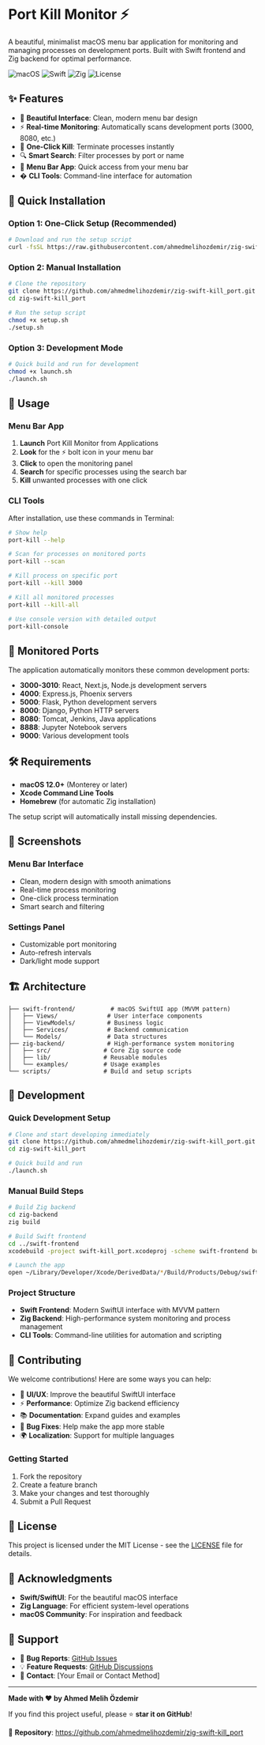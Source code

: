 # Port Kill Monitor ⚡

A beautiful, minimalist macOS menu bar application for monitoring and managing processes on development ports. Built with Swift frontend and Zig backend for optimal performance.

![macOS](https://img.shields.io/badge/macOS-12.0+-blue) ![Swift](https://img.shields.io/badge/Swift-5.5+-orange) ![Zig](https://img.shields.io/badge/Zig-0.15+-green) ![License](https://img.shields.io/badge/License-MIT-green)

## ✨ Features

- 🎨 **Beautiful Interface**: Clean, modern menu bar design
- ⚡ **Real-time Monitoring**: Automatically scans development ports (3000, 8080, etc.)
- 🎯 **One-Click Kill**: Terminate processes instantly
- 🔍 **Smart Search**: Filter processes by port or name
- 📱 **Menu Bar App**: Quick access from your menu bar
- � **CLI Tools**: Command-line interface for automation

## 🚀 Quick Installation

### Option 1: One-Click Setup (Recommended)

```bash
# Download and run the setup script
curl -fsSL https://raw.githubusercontent.com/ahmedmelihozdemir/zig-swift-kill_port/main/setup.sh | bash
```

### Option 2: Manual Installation

```bash
# Clone the repository
git clone https://github.com/ahmedmelihozdemir/zig-swift-kill_port.git
cd zig-swift-kill_port

# Run the setup script
chmod +x setup.sh
./setup.sh
```

### Option 3: Development Mode

```bash
# Quick build and run for development
chmod +x launch.sh
./launch.sh
```

## 📱 Usage

### Menu Bar App
1. **Launch** Port Kill Monitor from Applications
2. **Look** for the ⚡ bolt icon in your menu bar  
3. **Click** to open the monitoring panel
4. **Search** for specific processes using the search bar
5. **Kill** unwanted processes with one click

### CLI Tools
After installation, use these commands in Terminal:

```bash
# Show help
port-kill --help

# Scan for processes on monitored ports
port-kill --scan

# Kill process on specific port
port-kill --kill 3000

# Kill all monitored processes  
port-kill --kill-all

# Use console version with detailed output
port-kill-console
```

## 🔧 Monitored Ports

The application automatically monitors these common development ports:

- **3000-3010**: React, Next.js, Node.js development servers
- **4000**: Express.js, Phoenix servers
- **5000**: Flask, Python development servers  
- **8000**: Django, Python HTTP servers
- **8080**: Tomcat, Jenkins, Java applications
- **8888**: Jupyter Notebook servers
- **9000**: Various development tools

## 🛠️ Requirements

- **macOS 12.0+** (Monterey or later)
- **Xcode Command Line Tools**
- **Homebrew** (for automatic Zig installation)

The setup script will automatically install missing dependencies.

## 🎨 Screenshots

### Menu Bar Interface
- Clean, modern design with smooth animations
- Real-time process monitoring  
- One-click process termination
- Smart search and filtering

### Settings Panel
- Customizable port monitoring
- Auto-refresh intervals
- Dark/light mode support

## 🏗️ Architecture

```
├── swift-frontend/          # macOS SwiftUI app (MVVM pattern)
│   ├── Views/              # User interface components
│   ├── ViewModels/         # Business logic
│   ├── Services/           # Backend communication
│   └── Models/             # Data structures
├── zig-backend/            # High-performance system monitoring
│   ├── src/               # Core Zig source code
│   ├── lib/               # Reusable modules
│   └── examples/          # Usage examples
└── scripts/               # Build and setup scripts
```
## 🔧 Development

### Quick Development Setup

```bash
# Clone and start developing immediately
git clone https://github.com/ahmedmelihozdemir/zig-swift-kill_port.git
cd zig-swift-kill_port

# Quick build and run
./launch.sh
```

### Manual Build Steps

```bash
# Build Zig backend
cd zig-backend
zig build

# Build Swift frontend  
cd ../swift-frontend
xcodebuild -project swift-kill_port.xcodeproj -scheme swift-frontend build

# Launch the app
open ~/Library/Developer/Xcode/DerivedData/*/Build/Products/Debug/swift-kill_port.app
```

### Project Structure

- **Swift Frontend**: Modern SwiftUI interface with MVVM pattern
- **Zig Backend**: High-performance system monitoring and process management  
- **CLI Tools**: Command-line utilities for automation and scripting

## 🤝 Contributing

We welcome contributions! Here are some ways you can help:

- 🎨 **UI/UX**: Improve the beautiful SwiftUI interface
- ⚡ **Performance**: Optimize Zig backend efficiency  
- 📚 **Documentation**: Expand guides and examples
- 🐛 **Bug Fixes**: Help make the app more stable
- 🌍 **Localization**: Support for multiple languages

### Getting Started
1. Fork the repository
2. Create a feature branch
3. Make your changes and test thoroughly
4. Submit a Pull Request

## 📄 License

This project is licensed under the MIT License - see the [LICENSE](LICENSE) file for details.

## 🙏 Acknowledgments

- **Swift/SwiftUI**: For the beautiful macOS interface
- **Zig Language**: For efficient system-level operations  
- **macOS Community**: For inspiration and feedback

## 💬 Support

- 🐛 **Bug Reports**: [GitHub Issues](https://github.com/ahmedmelihozdemir/zig-swift-kill_port/issues)
- 💡 **Feature Requests**: [GitHub Discussions](https://github.com/ahmedmelihozdemir/zig-swift-kill_port/discussions)
- 📧 **Contact**: [Your Email or Contact Method]

---

**Made with ❤️ by Ahmed Melih Özdemir**

If you find this project useful, please ⭐ **star it on GitHub**!

🔗 **Repository**: https://github.com/ahmedmelihozdemir/zig-swift-kill_port
